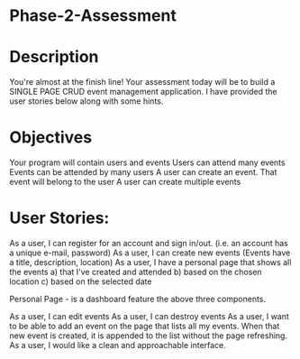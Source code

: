 # Phase-2-Assessment

# Description

You're almost at the finish line!
Your assessment today will be to build a SINGLE PAGE CRUD event management application.
I have provided the user stories below along with some hints.

# Objectives
Your program will contain users and events
Users can attend many events
Events can be attended by many users
A user can create an event. That event will belong to the user
A user can create multiple events

# User Stories:
As a user, I can register for an account and sign in/out. (i.e. an account has a unique e-mail, password)
As a user, I can create new events (Events have a title, description, location)
As a user, I have a personal page that shows all the events 
a) that I've created and attended
b) based on the chosen location
c) based on the selected date

Personal Page - is a dashboard feature the above three components.

As a user, I can edit events
As a user, I can destroy events
As a user, I want to be able to add an event on the page that lists all my events. When that new event is created, it is appended to the list without the page refreshing.
As a user, I would like a clean and approachable interface.
